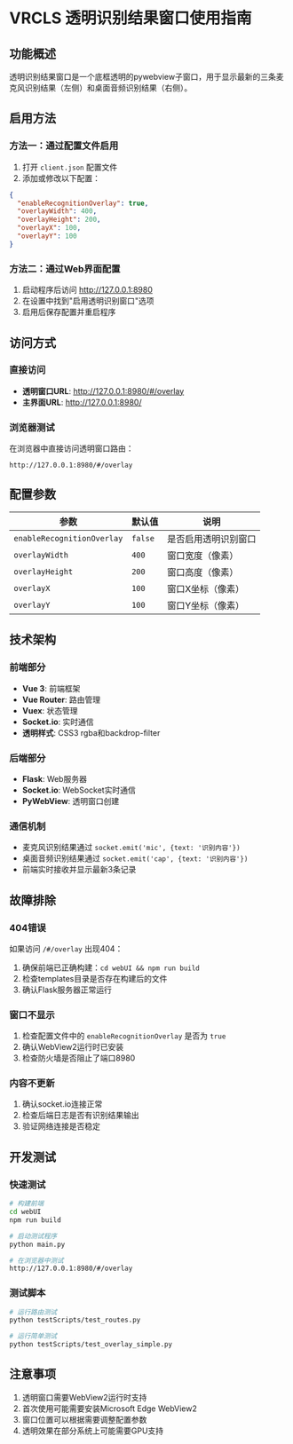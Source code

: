# VRCLS 透明识别结果窗口使用指南

## 功能概述
透明识别结果窗口是一个底框透明的pywebview子窗口，用于显示最新的三条麦克风识别结果（左侧）和桌面音频识别结果（右侧）。

## 启用方法

### 方法一：通过配置文件启用
1. 打开 `client.json` 配置文件
2. 添加或修改以下配置：
```json
{
  "enableRecognitionOverlay": true,
  "overlayWidth": 400,
  "overlayHeight": 200,
  "overlayX": 100,
  "overlayY": 100
}
```

### 方法二：通过Web界面配置
1. 启动程序后访问 http://127.0.0.1:8980
2. 在设置中找到"启用透明识别窗口"选项
3. 启用后保存配置并重启程序

## 访问方式

### 直接访问
- **透明窗口URL**: http://127.0.0.1:8980/#/overlay
- **主界面URL**: http://127.0.0.1:8980/

### 浏览器测试
在浏览器中直接访问透明窗口路由：
```
http://127.0.0.1:8980/#/overlay
```

## 配置参数

| 参数 | 默认值 | 说明 |
|------|--------|------|
| `enableRecognitionOverlay` | `false` | 是否启用透明识别窗口 |
| `overlayWidth` | `400` | 窗口宽度（像素） |
| `overlayHeight` | `200` | 窗口高度（像素） |
| `overlayX` | `100` | 窗口X坐标（像素） |
| `overlayY` | `100` | 窗口Y坐标（像素） |

## 技术架构

### 前端部分
- **Vue 3**: 前端框架
- **Vue Router**: 路由管理
- **Vuex**: 状态管理
- **Socket.io**: 实时通信
- **透明样式**: CSS3 rgba和backdrop-filter

### 后端部分
- **Flask**: Web服务器
- **Socket.io**: WebSocket实时通信
- **PyWebView**: 透明窗口创建

### 通信机制
- 麦克风识别结果通过 `socket.emit('mic', {text: '识别内容'})`
- 桌面音频识别结果通过 `socket.emit('cap', {text: '识别内容'})`
- 前端实时接收并显示最新3条记录

## 故障排除

### 404错误
如果访问 `/#/overlay` 出现404：
1. 确保前端已正确构建：`cd webUI && npm run build`
2. 检查templates目录是否存在构建后的文件
3. 确认Flask服务器正常运行

### 窗口不显示
1. 检查配置文件中的 `enableRecognitionOverlay` 是否为 `true`
2. 确认WebView2运行时已安装
3. 检查防火墙是否阻止了端口8980

### 内容不更新
1. 确认socket.io连接正常
2. 检查后端日志是否有识别结果输出
3. 验证网络连接是否稳定

## 开发测试

### 快速测试
```bash
# 构建前端
cd webUI
npm run build

# 启动测试程序
python main.py

# 在浏览器中测试
http://127.0.0.1:8980/#/overlay
```

### 测试脚本
```bash
# 运行路由测试
python testScripts/test_routes.py

# 运行简单测试
python testScripts/test_overlay_simple.py
```

## 注意事项
1. 透明窗口需要WebView2运行时支持
2. 首次使用可能需要安装Microsoft Edge WebView2
3. 窗口位置可以根据需要调整配置参数
4. 透明效果在部分系统上可能需要GPU支持